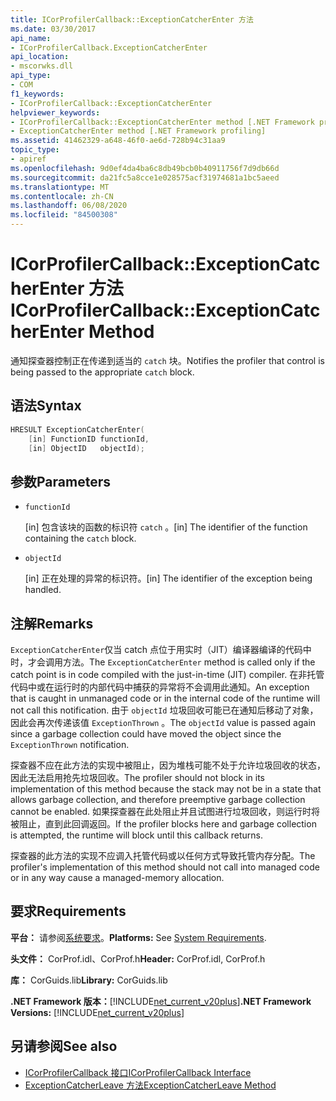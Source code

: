 ```yaml
---
title: ICorProfilerCallback::ExceptionCatcherEnter 方法
ms.date: 03/30/2017
api_name:
- ICorProfilerCallback.ExceptionCatcherEnter
api_location:
- mscorwks.dll
api_type:
- COM
f1_keywords:
- ICorProfilerCallback::ExceptionCatcherEnter
helpviewer_keywords:
- ICorProfilerCallback::ExceptionCatcherEnter method [.NET Framework profiling]
- ExceptionCatcherEnter method [.NET Framework profiling]
ms.assetid: 41462329-a648-46f0-ae6d-728b94c31aa9
topic_type:
- apiref
ms.openlocfilehash: 9d0ef4da4ba6c8db49bcb0b40911756f7d9db66d
ms.sourcegitcommit: da21fc5a8cce1e028575acf31974681a1bc5aeed
ms.translationtype: MT
ms.contentlocale: zh-CN
ms.lasthandoff: 06/08/2020
ms.locfileid: "84500308"
---
```

# <a name="icorprofilercallbackexceptioncatcherenter-method"></a><span data-ttu-id="4509c-102">ICorProfilerCallback::ExceptionCatcherEnter 方法</span><span class="sxs-lookup"><span data-stu-id="4509c-102">ICorProfilerCallback::ExceptionCatcherEnter Method</span></span>
<span data-ttu-id="4509c-103">通知探查器控制正在传递到适当的 `catch` 块。</span><span class="sxs-lookup"><span data-stu-id="4509c-103">Notifies the profiler that control is being passed to the appropriate `catch` block.</span></span>  
  
## <a name="syntax"></a><span data-ttu-id="4509c-104">语法</span><span class="sxs-lookup"><span data-stu-id="4509c-104">Syntax</span></span>  
  
```cpp  
HRESULT ExceptionCatcherEnter(  
    [in] FunctionID functionId,  
    [in] ObjectID   objectId);  
```  
  
## <a name="parameters"></a><span data-ttu-id="4509c-105">参数</span><span class="sxs-lookup"><span data-stu-id="4509c-105">Parameters</span></span>

- `functionId`

  <span data-ttu-id="4509c-106">\[in] 包含该块的函数的标识符 `catch` 。</span><span class="sxs-lookup"><span data-stu-id="4509c-106">\[in] The identifier of the function containing the `catch` block.</span></span>
  
- `objectId`

  <span data-ttu-id="4509c-107">\[in] 正在处理的异常的标识符。</span><span class="sxs-lookup"><span data-stu-id="4509c-107">\[in] The identifier of the exception being handled.</span></span>

## <a name="remarks"></a><span data-ttu-id="4509c-108">注解</span><span class="sxs-lookup"><span data-stu-id="4509c-108">Remarks</span></span>  
 <span data-ttu-id="4509c-109">`ExceptionCatcherEnter`仅当 catch 点位于用实时（JIT）编译器编译的代码中时，才会调用方法。</span><span class="sxs-lookup"><span data-stu-id="4509c-109">The `ExceptionCatcherEnter` method is called only if the catch point is in code compiled with the just-in-time (JIT) compiler.</span></span> <span data-ttu-id="4509c-110">在非托管代码中或在运行时的内部代码中捕获的异常将不会调用此通知。</span><span class="sxs-lookup"><span data-stu-id="4509c-110">An exception that is caught in unmanaged code or in the internal code of the runtime will not call this notification.</span></span> <span data-ttu-id="4509c-111">由于 `objectId` 垃圾回收可能已在通知后移动了对象，因此会再次传递该值 `ExceptionThrown` 。</span><span class="sxs-lookup"><span data-stu-id="4509c-111">The `objectId` value is passed again since a garbage collection could have moved the object since the `ExceptionThrown` notification.</span></span>  
  
 <span data-ttu-id="4509c-112">探查器不应在此方法的实现中被阻止，因为堆栈可能不处于允许垃圾回收的状态，因此无法启用抢先垃圾回收。</span><span class="sxs-lookup"><span data-stu-id="4509c-112">The profiler should not block in its implementation of this method because the stack may not be in a state that allows garbage collection, and therefore preemptive garbage collection cannot be enabled.</span></span> <span data-ttu-id="4509c-113">如果探查器在此处阻止并且试图进行垃圾回收，则运行时将被阻止，直到此回调返回。</span><span class="sxs-lookup"><span data-stu-id="4509c-113">If the profiler blocks here and garbage collection is attempted, the runtime will block until this callback returns.</span></span>  
  
 <span data-ttu-id="4509c-114">探查器的此方法的实现不应调入托管代码或以任何方式导致托管内存分配。</span><span class="sxs-lookup"><span data-stu-id="4509c-114">The profiler's implementation of this method should not call into managed code or in any way cause a managed-memory allocation.</span></span>  
  
## <a name="requirements"></a><span data-ttu-id="4509c-115">要求</span><span class="sxs-lookup"><span data-stu-id="4509c-115">Requirements</span></span>  
 <span data-ttu-id="4509c-116">**平台：** 请参阅[系统要求](../../get-started/system-requirements.md)。</span><span class="sxs-lookup"><span data-stu-id="4509c-116">**Platforms:** See [System Requirements](../../get-started/system-requirements.md).</span></span>  
  
 <span data-ttu-id="4509c-117">**头文件：** CorProf.idl、CorProf.h</span><span class="sxs-lookup"><span data-stu-id="4509c-117">**Header:** CorProf.idl, CorProf.h</span></span>  
  
 <span data-ttu-id="4509c-118">**库：** CorGuids.lib</span><span class="sxs-lookup"><span data-stu-id="4509c-118">**Library:** CorGuids.lib</span></span>  
  
 <span data-ttu-id="4509c-119">**.NET Framework 版本：**[!INCLUDE[net_current_v20plus](../../../../includes/net-current-v20plus-md.md)]</span><span class="sxs-lookup"><span data-stu-id="4509c-119">**.NET Framework Versions:** [!INCLUDE[net_current_v20plus](../../../../includes/net-current-v20plus-md.md)]</span></span>  
  
## <a name="see-also"></a><span data-ttu-id="4509c-120">另请参阅</span><span class="sxs-lookup"><span data-stu-id="4509c-120">See also</span></span>

- [<span data-ttu-id="4509c-121">ICorProfilerCallback 接口</span><span class="sxs-lookup"><span data-stu-id="4509c-121">ICorProfilerCallback Interface</span></span>](icorprofilercallback-interface.md)
- [<span data-ttu-id="4509c-122">ExceptionCatcherLeave 方法</span><span class="sxs-lookup"><span data-stu-id="4509c-122">ExceptionCatcherLeave Method</span></span>](icorprofilercallback-exceptioncatcherleave-method.md)
